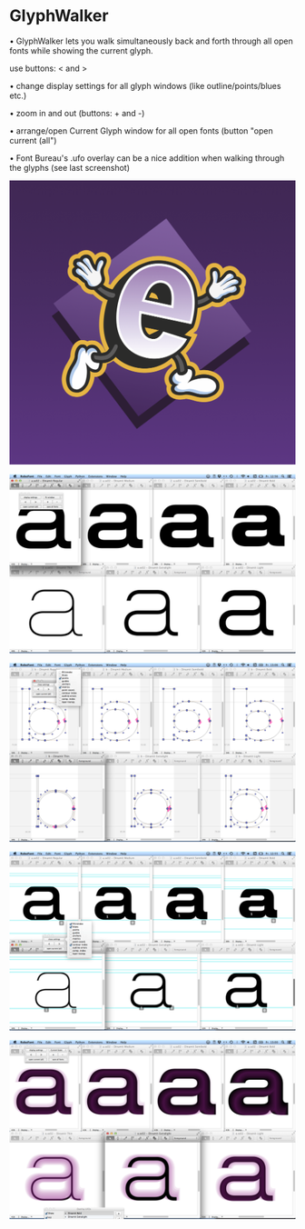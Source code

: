 GlyphWalker
===================

• GlyphWalker lets you walk simultaneously back and forth through all open fonts while showing the current glyph.
  
  use buttons: < and >

• change display settings for all glyph windows (like outline/points/blues etc.)

• zoom in and out  (buttons: + and -)

• arrange/open Current Glyph window for all open fonts (button "open current (all")


• Font Bureau's .ufo overlay can be a nice addition when walking through the glyphs (see last screenshot)



![alt text](https://github.com/luke-snider/GlyphWalker/blob/master/GlyphWalker_icon.png?raw=true)



![alt text](https://github.com/luke-snider/GlyphWalker/blob/master/GlyphWalker_screen1.png?raw=true)



![alt text](https://github.com/luke-snider/GlyphWalker/blob/master/GlyphWalker_screen4.png?raw=true)



![alt text](https://github.com/luke-snider/GlyphWalker/blob/master/GlyphWalker_screen2.png?raw=true)


![alt text](https://github.com/luke-snider/GlyphWalker/blob/master/GlyphWalker_screen3.png?raw=true)


